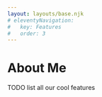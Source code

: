 ```yaml
---
layout: layouts/base.njk
# eleventyNavigation:
#   key: Features
#   order: 3
---
```

# About Me

TODO list all our cool features
